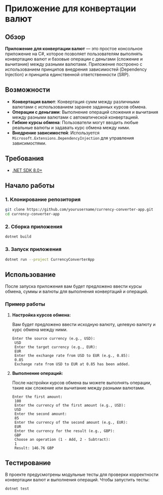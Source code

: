 ﻿# Приложение для конвертации валют

## Обзор

**Приложение для конвертации валют** — это простое консольное приложение на C#, которое позволяет пользователям выполнять конвертацию валют и базовые операции с деньгами (сложение и вычитание) между разными валютами. Приложение построено с использованием принципов внедрения зависимостей (Dependency Injection) и принципа единственной ответственности (SRP).

## Возможности

- **Конвертация валют**: Конвертация сумм между различными валютами с использованием заранее заданных курсов обмена.
- **Операции с деньгами**: Выполнение операций сложения и вычитания между разными валютами с автоматической конвертацией.
- **Гибкие курсы обмена**: Пользователи могут вводить любые реальные валюты и задавать курс обмена между ними.
- **Внедрение зависимостей**: Используется `Microsoft.Extensions.DependencyInjection` для управления зависимостями.

## Требования

- [.NET SDK 8.0+](https://dotnet.microsoft.com/download/dotnet/6.0)

## Начало работы

### 1. Клонирование репозитория

```bash
git clone https://github.com/yourusername/currency-converter-app.git
cd currency-converter-app
```

### 2. Сборка приложения

```bash
dotnet build
```

### 3. Запуск приложения

```bash
dotnet run --project CurrencyConverterApp
```

## Использование

После запуска приложения вам будет предложено ввести курсы обмена, суммы и валюты для выполнения конвертаций и операций.

### Пример работы

1. **Настройка курсов обмена:**

   Вам будет предложено ввести исходную валюту, целевую валюту и курс обмена между ними.

   ```
   Enter the source currency (e.g., USD):
    USD
    Enter the target currency (e.g., EUR):
    EUR
    Enter the exchange rate from USD to EUR (e.g., 0.85):
    0.85
    Exchange rate from USD to EUR at 0.85 has been added.

   ```

2. **Выполнение операций:**

   После настройки курсов обмена вы можете выполнять операции, такие как сложение или вычитание между разными валютами.

   ```
   Enter the first amount:
    100
    Enter the currency of the first amount (e.g., USD):
    USD
    Enter the second amount:
    85
    Enter the currency of the second amount (e.g., EUR):
    EUR
    Enter the currency for the result (e.g., GBP):
    GBP
    Choose an operation (1 - Add, 2 - Subtract):
    1
    Result: 146.76 GBP

   ```

## Тестирование

В проекте предусмотрены модульные тесты для проверки корректности конвертации валют и выполнения операций. Чтобы запустить тесты:

```bash
dotnet test
```